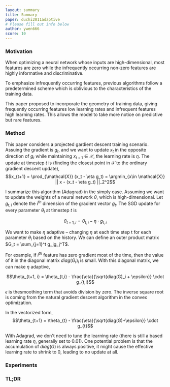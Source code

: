 ```yaml
---
layout: summary
title: Summary
paper: duchi2011adaptive 
# Please fill out info below
author: ywen666 
score: 10
---
```


### Motivation

When optimizing a neural network whose inputs are high-dimensional, most features are zero while the infrequently occurring non-zero features are highly informative and discriminative. 

To emphasize infrequently occurring features, previous algorithms follow a predetermined scheme which is oblivious to the characteristics of the training data.

This paper proposed to incorporate the geometry of training data, giving frequently occurring features low learning rates and infrequent features high learning rates. This allows the model to take more notice on predictive but rare features. 

### Method 

This paper considers a projected gardient descent training scenario. Assuing the gradient is $g_t$, and we want to update $x_t$ in the opposite direction of $g_t$ while maintaining $x_{t+1}\in \mathcal{X}$, the learning rate is $\eta$. The update at timestep $t$ is (finding the closest point in $\mathcal{X}$ to the ordinary gradient descent update),
$$x_{t+1} = \prod_{\mathcal{X}} (x_t -  \eta g_t) = \argmin_{x\in \mathcal{X}} || x - (x_t - \eta g_t) ||_2^2$$

I summarize this algorithm (Adagrad) in the simply case. Assuming we want to update the weights of a neural network $\theta$, which is high-dimensional. Let $g_{t,i}$ denote the $i^{th}$ dimension of the gradient vector $g_t$. The SGD update for every parameter $\theta_i$ at timestep $t$ is

$$\theta_{t+1, i} = \theta_{t,i} - \eta \cdot g_{t,i}$$

We want to make $\eta$ adaptive – changing $\eta$ at each time step t for each parameter $\theta_i$ based on the history. We can define an outer product matrix $G_t = \sum_{j=1}^t g_jg_j^T$. 

For example, if $i^{th}$ feature has zero gradient most of the time, then the value of it in the diagonal matrix $diag(G_t)_i$ is small. With this diagonal matrix, we can make $\eta$ adaptive,

$$\theta_{t+1, i} = \theta_{t,i} - \frac{\eta}{\sqrt{diag(G)_i + \epsilon}} \cdot g_{t,i}$$

$\epsilon$ is thesmoothing term that avoids division by zero. The inverse square root is coming from the natural gradient descent algorithm in the convex optimization.

In the vectorized form, 
$$\theta_{t+1} = \theta_{t} - \frac{\eta}{\sqrt{diag(G)+\epsilon}} \cdot g_{t}$$

With Adagrad, we don't need to tune the learning rate (there is still a based learning rate $\eta$, generally set to 0.01). One potential problem is that the accumulation of $diag(G)$ is always positive, it might cause the effective learning rate to shrink to 0, leading to no update at all. 

### Experiments

### TL;DR
